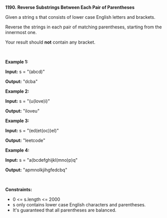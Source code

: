 **1190. Reverse Substrings Between Each Pair of Parentheses**

Given a string s that consists of lower case English letters and brackets. 

Reverse the strings in each pair of matching parentheses, starting from the innermost one.

Your result should **not** contain any bracket.

 

**Example 1:**

**Input:** s = "(abcd)"

**Output:** "dcba"

**Example 2:**

**Input:** s = "(u(love)i)"

**Output:** "iloveu"

**Example 3:**

**Input:** s = "(ed(et(oc))el)"

**Output:** "leetcode"

**Example 4:**

**Input:** s = "a(bcdefghijkl(mno)p)q"

**Output:** "apmnolkjihgfedcbq"

 

**Constraints:**

- 0 &lt;= s.length &lt;= 2000
- s only contains lower case English characters and parentheses.
- It's guaranteed that all parentheses are balanced.
